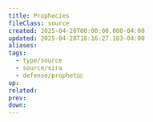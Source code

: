 ```yaml
---
title: Prophecies
fileClass: source
created: 2025-04-28T00:00:00.000-04:00
updated: 2025-04-28T18:16:27.183-04:00
aliases: 
tags: 
  - type/source
  - source/sira
  - defense/prophetﷺ 
up: 
related: 
prev: 
down: 
---
```

